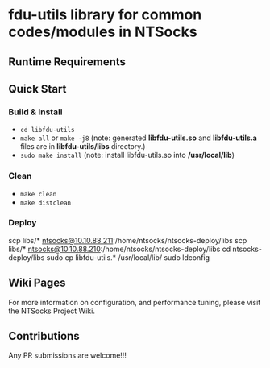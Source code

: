 # fdu-utils library for common codes/modules in NTSocks

## Runtime Requirements


## Quick Start
 
### Build & Install

- `cd libfdu-utils`
- `make all` or `make -j8`  (note: generated **libfdu-utils.so** and **libfdu-utils.a** files are in **libfdu-utils/libs** directory.)
- `sudo make install`   (note: install libfdu-utils.so into **/usr/local/lib**) 

### Clean

- `make clean`
- `make distclean`

### Deploy

scp libs/* ntsocks@10.10.88.211:/home/ntsocks/ntsocks-deploy/libs
scp libs/* ntsocks@10.10.88.210:/home/ntsocks/ntsocks-deploy/libs
cd ntsocks-deploy/libs
sudo cp libfdu-utils.* /usr/local/lib/
sudo ldconfig


## Wiki Pages

For more information on configuration, and performance tuning, please visit the NTSocks Project Wiki.


## Contributions

Any PR submissions are welcome!!!
